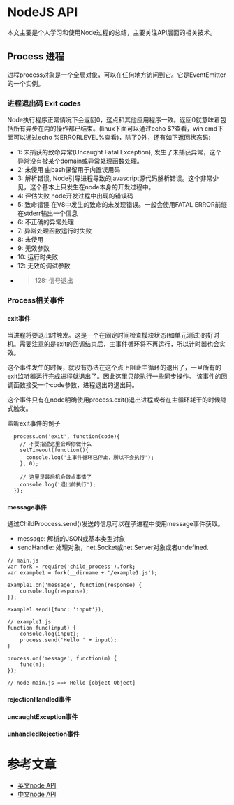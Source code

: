 # NodeJS API
  本文主要是个人学习和使用Node过程的总结，主要关注API层面的相关技术。
  
## Process 进程
  进程process对象是一个全局对象，可以在任何地方访问到它。它是EventEmitter的一个实例。
  
### 进程退出码 Exit codes
  Node执行程序正常情况下会返回0，这点和其他应用程序一致。返回0就意味着包括所有异步在内的操作都已结束。(linux下面可以通过echo $?查看，win cmd下面可以通过echo %ERRORLEVEL%查看)，除了0外，还有如下返回状态码:
  * 1: 未捕获的致命异常(Uncaught Fatal Exception), 发生了未捕获异常，这个异常没有被某个domain或异常处理函数处理。
  * 2: 未使用 由bash保留用于内置误用码
  * 3: 解析错误, Node引导进程导致的javascript源代码解析错误。这个非常少见，这个基本上只发生在node本身的开发过程中。
  * 4: 评估失败 node开发过程中出现的错误码
  * 5: 致命错误 在V8中发生的致命的未发现错误。一般会使用FATAL ERROR前缀在stderr输出一个信息
  * 6: 不正确的异常处理
  * 7: 异常处理函数运行时失败
  * 8: 未使用
  * 9: 无效参数
  * 10: 运行时失败
  * 12: 无效的调试参数
  * >128: 信号退出

### Process相关事件

#### exit事件
  当进程将要退出时触发。这是一个在固定时间检查模块状态(如单元测试)的好时机。需要注意的是exit的回调结束后，主事件循环将不再运行，所以计时器也会实效。
  
  这个事件发生的时候，就没有办法在这个点上阻止主循环的退出了，一旦所有的exit监听器运行完成进程就退出了。因此这里只能执行一些同步操作。 该事件的回调函数接受一个code参数，进程退出的退出码。
  
  这个事件只有在node明确使用process.exit()退出进程或者在主循环耗干的时候隐式触发。
  
  监听exit事件的例子
```
  process.on('exit', function(code){
    // 不要指望这里会帮你做什么
    setTimeout(function(){
      console.log('主事件循环已停止，所以不会执行');
    }, 0);
    
    // 这里是最后机会做点事情了
    console.log('退出前执行');
  });
```
#### message事件
  通过ChildProccess.send()发送的信息可以在子进程中使用message事件获取。
  * message: 解析的JSON或基本类型对象
  * sendHandle: 处理对象，net.Socket或net.Server对象或者undefined.
```
// main.js
var fork = require('child_process').fork;                                              
var example1 = fork(__dirname + '/example1.js');                                       

example1.on('message', function(response) {                                            
    console.log(response);                                                             
});

example1.send({func: 'input'});

// example1.js
function func(input) {
    console.log(input);
    process.send('Hello ' + input);
}

process.on('message', function(m) {
    func(m);
});

// node main.js ==> Hello [object Object]
```

#### rejectionHandled事件
#### uncaughtException事件
#### unhandledRejection事件


# 参考文章
  * [英文node API](https://nodejs.org/api/process.html)
  * [中文node API](http://nodeapi.ucdok.com/#/api/process.html)
